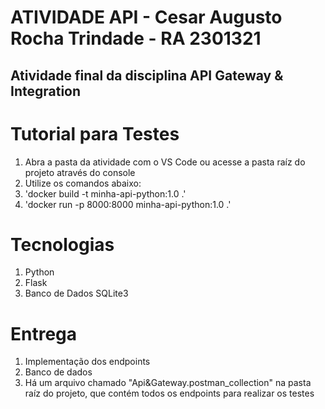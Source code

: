 # ATIVIDADE API - Cesar Augusto Rocha Trindade - RA 2301321
## Atividade final da disciplina API Gateway & Integration
# Tutorial para Testes
1. Abra a pasta da atividade com o VS Code ou acesse a pasta raíz do projeto através do console
2. Utilize os comandos abaixo:
3. 'docker build -t minha-api-python:1.0 .'
4. 'docker run -p 8000:8000 minha-api-python:1.0 .'

# Tecnologias
1. Python
2. Flask
3. Banco de Dados SQLite3

# Entrega
1. Implementação dos endpoints
2. Banco de dados
3. Há um arquivo chamado "Api&Gateway.postman_collection" na pasta raíz do projeto, que contém todos os endpoints para realizar os testes
